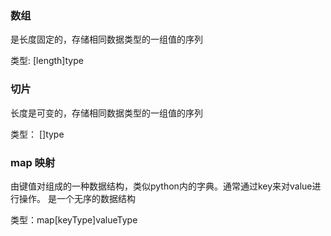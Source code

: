 ### 数组
是长度固定的，存储相同数据类型的一组值的序列

类型: [length]type


### 切片
长度是可变的，存储相同数据类型的一组值的序列

类型： []type

### map 映射
由键值对组成的一种数据结构，类似python内的字典。通常通过key来对value进行操作。
是一个无序的数据结构

类型：map[keyType]valueType
